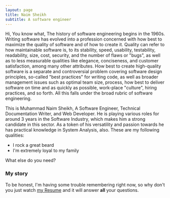 ```yaml
---
layout: page
title: Naim Sheikh
subtitle: A software engineer
---
```


Hi, You know what, The history of software engineering begins in the 1960s. Writing software has evolved into a profession concerned with how best to maximize the quality of software and of how to create it. Quality can refer to how maintainable software is, to its stability, speed, usability, testability, readability, size, cost, security, and the number of flaws or "bugs", as well as to less measurable qualities like elegance, conciseness, and customer satisfaction, among many other attributes. How best to create high-quality software is a separate and controversial problem covering software design principles, so-called "best practices" for writing code, as well as broader management issues such as optimal team size, process, how best to deliver software on time and as quickly as possible, work-place "culture", hiring practices, and so forth. All this falls under the broad rubric of software engineering.

This is Muhammad Naim Sheikh, A Software Engineer, Technical Documentation Writer, and Web Developer. He is playing various roles for around 3 years in the Software Industry, which makes him a strong candidate in this sector. As a token of his versatility and passion towards he has practical knowledge in System Analysis, also.
These are my following qualities: 
- I rock a great beard
- I'm extremely loyal to my family

What else do you need?

### My story

To be honest, I'm having some trouble remembering right now, so why don't you just watch [my Resume](https://github.com/naiemsheikh/naiemsheikh/raw/main/Naim_Sheikh.pdf) and it will answer **all** your questions.
